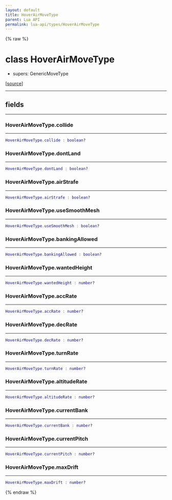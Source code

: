```yaml
---
layout: default
title: HoverAirMoveType
parent: Lua API
permalink: lua-api/types/HoverAirMoveType
---
```


{% raw %}

# class HoverAirMoveType


- supers: GenericMoveType




[<a href="https://github.com/beyond-all-reason/RecoilEngine/blob/b4d0041e4c68c34dace9abf492f9193d28ef5d7e/rts/Lua/LuaSyncedMoveCtrl.cpp#L778-L793" target="_blank">source</a>]







---



## fields
---

### HoverAirMoveType.collide
---
```lua
HoverAirMoveType.collide : boolean?
```










### HoverAirMoveType.dontLand
---
```lua
HoverAirMoveType.dontLand : boolean?
```










### HoverAirMoveType.airStrafe
---
```lua
HoverAirMoveType.airStrafe : boolean?
```










### HoverAirMoveType.useSmoothMesh
---
```lua
HoverAirMoveType.useSmoothMesh : boolean?
```










### HoverAirMoveType.bankingAllowed
---
```lua
HoverAirMoveType.bankingAllowed : boolean?
```










### HoverAirMoveType.wantedHeight
---
```lua
HoverAirMoveType.wantedHeight : number?
```










### HoverAirMoveType.accRate
---
```lua
HoverAirMoveType.accRate : number?
```










### HoverAirMoveType.decRate
---
```lua
HoverAirMoveType.decRate : number?
```










### HoverAirMoveType.turnRate
---
```lua
HoverAirMoveType.turnRate : number?
```










### HoverAirMoveType.altitudeRate
---
```lua
HoverAirMoveType.altitudeRate : number?
```










### HoverAirMoveType.currentBank
---
```lua
HoverAirMoveType.currentBank : number?
```










### HoverAirMoveType.currentPitch
---
```lua
HoverAirMoveType.currentPitch : number?
```










### HoverAirMoveType.maxDrift
---
```lua
HoverAirMoveType.maxDrift : number?
```












{% endraw %}